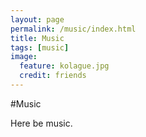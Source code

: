 ```yaml
---
layout: page
permalink: /music/index.html
title: Music
tags: [music]
image:
  feature: kolague.jpg
  credit: friends
---
```


#Music

Here be music.
